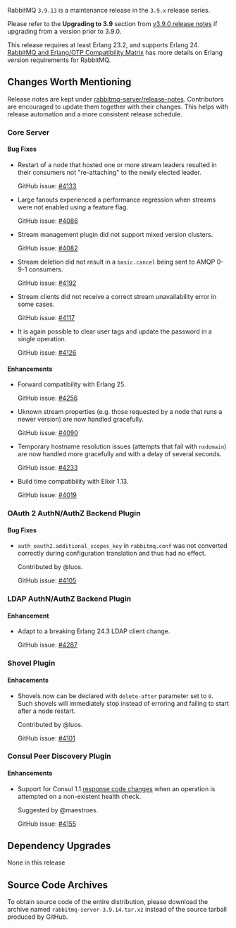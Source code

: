RabbitMQ `3.9.13` is a maintenance release in the `3.9.x` release series.

Please refer to the **Upgrading to 3.9** section from [v3.9.0 release notes](https://github.com/rabbitmq/rabbitmq-server/releases/tag/v3.9.0) if upgrading from a version prior to 3.9.0.

This release requires at least Erlang 23.2, and supports Erlang 24. [RabbitMQ and Erlang/OTP Compatibility Matrix](https://www.rabbitmq.com/which-erlang.html) has more details on Erlang version requirements for RabbitMQ.



## Changes Worth Mentioning

Release notes are kept under [rabbitmq-server/release-notes](https://github.com/rabbitmq/rabbitmq-server/tree/v3.9.x/release-notes).
Contributors are encouraged to update them together with their changes. This helps with release automation and a more consistent release schedule.

### Core Server

#### Bug Fixes

 * Restart of a node that hosted one or more stream leaders resulted in
   their consumers not "re-attaching" to the newly elected leader.

   GitHub issue: [#4133](https://github.com/rabbitmq/rabbitmq-server/issues/4133)

 * Large fanouts experienced a performance regression when streams were not
   enabled using a feature flag.

   GitHub issue: [#4086](https://github.com/rabbitmq/rabbitmq-server/pull/4086)

 * Stream management plugin did not support mixed version clusters.

   GitHub issue: [#4082](https://github.com/rabbitmq/rabbitmq-server/issues/4082)

 * Stream deletion did not result in a `basic.cancel` being sent to AMQP 0-9-1 consumers.

   GitHub issue: [#4192](https://github.com/rabbitmq/rabbitmq-server/issues/4192)

 * Stream clients did not receive a correct stream unavailability error in some
   cases.

   GitHub issue: [#4117](https://github.com/rabbitmq/rabbitmq-server/pull/4117)

 * It is again possible to clear user tags and update the password in a single operation.

   GitHub issue: [#4126](https://github.com/rabbitmq/rabbitmq-server/pull/4126)

#### Enhancements

 * Forward compatibility with Erlang 25.

   GitHub issue: [#4256](https://github.com/rabbitmq/rabbitmq-server/pull/4256)

 * Uknown stream properties (e.g. those requested by a node that runs a newer version)
   are now handled gracefully.

   GitHub issue: [#4090](https://github.com/rabbitmq/rabbitmq-server/pull/4090)

 * Temporary hostname resolution issues (attempts that fail with `nxdomain`)
   are now handled more gracefully and with a delay of several seconds.

   GitHub issue: [#4233](https://github.com/rabbitmq/rabbitmq-server/pull/4233)

 * Build time compatibility with Elixir 1.13.

   GitHub issue: [#4019](https://github.com/rabbitmq/rabbitmq-server/issues/4019)


### OAuth 2 AuthN/AuthZ Backend Plugin

#### Bug Fixes

 * `auth_oauth2.additional_scopes_key` in `rabbitmq.conf` was not converted correctly
   during configuration translation and thus had no effect.

   Contributed by @luos.

   GitHub issue: [#4105](https://github.com/rabbitmq/rabbitmq-server/pull/4105)


### LDAP AuthN/AuthZ Backend Plugin

#### Enhancement

 * Adapt to a breaking Erlang 24.3 LDAP client change.

   GitHub issue: [#4287](https://github.com/rabbitmq/rabbitmq-server/pull/4287)


### Shovel Plugin

#### Enhacements

 * Shovels now can be declared with `delete-after` parameter set to `0`.
   Such shovels will immediately stop instead of erroring and failing to
   start after a node restart.

   Contributed by @luos.

   GitHub issue: [#4101](https://github.com/rabbitmq/rabbitmq-server/pull/4101)


### Consul Peer Discovery Plugin

#### Enhancements

 * Support for Consul 1.1 [response code changes](https://github.com/hashicorp/consul/pull/11950)
   when an operation is attempted on a non-existent health check.

   Suggested by @maestroes.

   GitHub issue: [#4155](https://github.com/rabbitmq/rabbitmq-server/pull/4155)



## Dependency Upgrades

None in this release

## Source Code Archives

To obtain source code of the entire distribution, please download the archive named `rabbitmq-server-3.9.14.tar.xz`
instead of the source tarball produced by GitHub.
